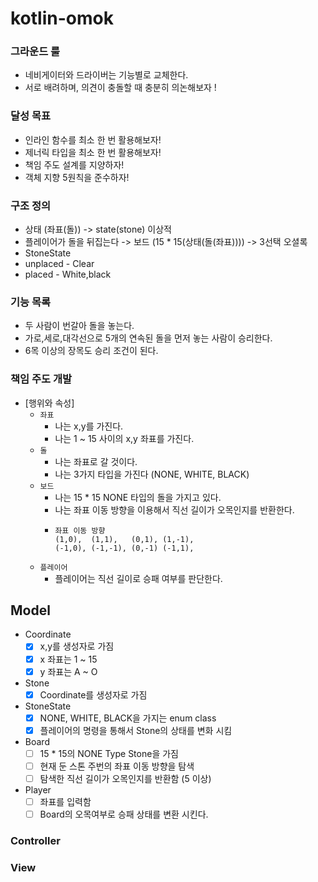 # kotlin-omok


### 그라운드 룰
- 네비게이터와 드라이버는 기능별로 교체한다.
- 서로 배려하며, 의견이 충돌할 때 충분히 의논해보자 !

### 달성 목표
- 인라인 함수를 최소 한 번 활용해보자!
- 제너릭 타입을 최소 한 번 활용해보자!
- 책임 주도 설계를 지양하자!
- 객체 지향 5원칙을 준수하자!

### 구조 정의
- 상태 (좌표(돌)) -> state(stone) 이상적
- 플레이어가 돌을 뒤집는다  -> 보드 (15 * 15(상태(돌(좌표)))) -> 3선택 오셜록
- StoneState
- unplaced - Clear
- placed - White,black

### 기능 목록
-  두 사람이 번갈아 돌을 놓는다.
- 가로,세로,대각선으로 5개의 연속된 돌을 먼저 놓는 사람이 승리한다.
- 6목 이상의 장목도 승리 조건이 된다.

### 책임 주도 개발
- [행위와 속성]
  - `좌표`
    - 나는 x,y를 가진다.
    - 나는 1 ~ 15 사이의 x,y 좌표를 가진다.
  - `돌`
    - 나는 좌표로 갈 것이다.
    - 나는 3가지 타입을 가진다 (NONE, WHITE, BLACK)
  - `보드`
    - 나는 15 * 15 NONE 타입의 돌을 가지고 있다.
    - 나는 좌표 이동 방향을 이용해서 직선 길이가 오목인지를 반환한다.
    - ```
      좌표 이동 방향 
      (1,0),  (1,1),   (0,1), (1,-1),
      (-1,0), (-1,-1), (0,-1) (-1,1),
      ```
  - `플레이어`
    - 플레이어는 직선 길이로 승패 여부를 판단한다.

## Model

- Coordinate
  - [x] x,y를 생성자로 가짐
  - [x] x 좌표는 1 ~ 15
  - [x] y 좌표는 A ~ O
- Stone
  - [x] Coordinate를 생성자로 가짐
- StoneState
  - [x] NONE, WHITE, BLACK을 가지는 enum class 
  - [x] 플레이어의 명령을 통해서 Stone의 상태를 변화 시킴 
- Board
  - [ ] 15 * 15의 NONE Type Stone을 가짐
  - [ ] 현재 둔 스톤 주번의 좌표 이동 방향을 탐색
  - [ ] 탐색한 직선 길이가 오목인지를 반환함 (5 이상)
- Player
  - [ ] 좌표를 입력함
  - [ ] Board의 오목여부로 승패 상태를 변환 시킨다.

### Controller

### View
